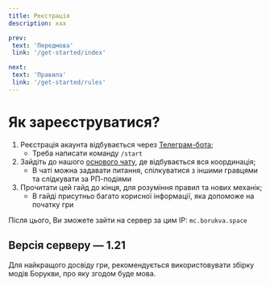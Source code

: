 ```yaml
---
title: Реєстрація
description: ххх

prev:
 text: 'Передмова'
 link: '/get-started/index'

next:
 text: 'Правила'
 link: '/get-started/rules'
---
```


# Як зареєструватися?

1. Реєстрація акаунта відбувається через [Телеграм-бота](https://t.me/borykva_minecraft_bot);
    - Треба написати команду `/start`
2. Зайдіть до нашого [основого чату](https://t.me/+q5Z5JHc71AwyM2My), де відбувається вся координація;
    - В чаті можна задавати питання, спілкуватися з іншими гравцями та слідкувати за РП-подіями
3. Прочитати цей гайд до кінця, для розуміння правил та нових механік;
    - В гайді присутньо багато корисної інформації, яка допоможе на початку гри

Після цього, Ви зможете зайти на сервер за цим IP: `mc.borukva.space`

## Версія серверу — **1.21**
Для найкращого досвіду гри, рекомендується використовувати збірку модів Борукви, про яку згодом буде мова.